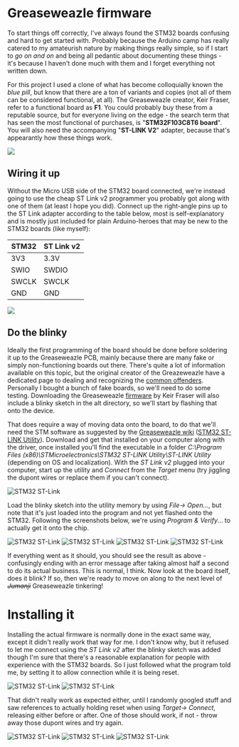 # Greaseweazle firmware
To start things off correctly, I've always found the STM32 boards confusing and hard to get started with. Probably because the Arduino camp has really catered to my amateurish nature by making things really simple, so if I start to *go on and on* and being all pedantic about documenting these things - it's because I haven't done much with them and I forget everything not written down.

For this project I used a clone of what has become colloquially known the *blue pill*, but know that there are a ton of variants and copies (not all of them can be considered functional, at all). The Greaseweazle creator, Keir Fraser, refer to a functional board as **F1**. You could probably buy these from a reputable source, but for everyone living on the edge - the search term that has seen the most functional of purchases, is "**STM32F103C8T6 board**". You will also need the accompanying "**ST-LINK V2**" adapter, because that's appearantly how these things work.

![](https://github.com/tebl/Amiga-DrawBridge/raw/main/gallery/2021-11-09%2020.59.18.jpg)

## Wiring it up
Without the Micro USB side of the STM32 board connected, we're instead going to use the cheap ST Link v2 programmer you probably got along with one of them (at least I hope you did). Connect up the right-angle pins up to the ST Link adapter according to the table below, most is self-explanatory and is mostly just included for plain Arduino-heroes that may be new to the STM32 boards (like myself):

| STM32 | ST Link v2 |
| ----- | ---------- |
| 3V3   | 3.3V       |
| SWIO  | SWDIO      |
| SWCLK | SWCLK      |
| GND   | GND        |

![](https://github.com/tebl/Amiga-DrawBridge/raw/main/gallery/2021-11-09%2021.29.59.jpg)

## Do the blinky
Ideally the first programming of the board should be done before soldering it up to the Greaseweazle PCB, mainly because there are many fake or simply non-functioning boards out there. There's quite a lot of information available on this topic, but the original creator of the Greazeweazle have a dedicated page to dealing and recognizing the [common offenders](https://github.com/keirf/Greaseweazle/wiki/STM32-Fakes). Personally I bought a bunch of fake boards, so we'll need to do some testing. Downloading the Greaseweazle [firmware](https://github.com/keirf/Greaseweazle/wiki/Downloads) by Keir Fraser will also include a blinky sketch in the alt directory, so we'll start by flashing that onto the device.

That does require a way of moving data onto the board, to do that we'll need the STM software as suggested by the [Greaseweazle wiki](https://github.com/keirf/Greaseweazle/wiki/Firmware-Programming) ([STM32 ST-LINK Utility](https://www.st.com/en/development-tools/stsw-link004.html)). Download and get that installed on your computer along with the driver, once installed you'll find the executable in a folder *C:\Program Files (x86)\STMicroelectronics\STM32 ST-LINK Utility\ST-LINK Utility* (depending on OS and localization). With the *ST Link v2* plugged into your computer, start up the utility and *Connect* from the *Target* menu (try jiggling the dupont wires or replace them if you can't connect).

![STM32 ST-Link](https://github.com/tebl/Amiga-DrawBridge/raw/main/gallery/stm32_connect.png)

Load the blinky sketch into the utility memory by using *File-> Open...*, but note that it's just loaded into the program and not yet flashed onto the STM32. Following the screenshots below, we're using *Program & Verify*... to actually get it onto the chip. 

![STM32 ST-Link](https://github.com/tebl/Amiga-DrawBridge/raw/main/gallery/stm32_blinky_001.png)
![STM32 ST-Link](https://github.com/tebl/Amiga-DrawBridge/raw/main/gallery/stm32_blinky_002.png)
![STM32 ST-Link](https://github.com/tebl/Amiga-DrawBridge/raw/main/gallery/stm32_blinky_003.png)
![STM32 ST-Link](https://github.com/tebl/Amiga-DrawBridge/raw/main/gallery/stm32_blinky_004.png)

If everything went as it should, you should see the result as above - confusingly ending with an error message after taking almost half a second to do its actual business. This is normal, I think. Now look at the board itself, does it blink? If so, then we're ready to move on along to the next level of ~~*Jumanji*~~ Greaseweazle tinkering!

# Installing it
Installing the actual firmware is normally done in the exact same way, except it didn't really work that way for me. I don't know why, but it refused to let me connect using the *ST Link v2* after the blinky sketch was added though I'm sure that there's a reasonable explanation for people with experience with the STM32 boards. So I just followed what the program told me, by setting it to allow connection while it is being reset.

![STM32 ST-Link](https://github.com/tebl/Amiga-DrawBridge/raw/main/gallery/stm32_connect_001.png)
![STM32 ST-Link](https://github.com/tebl/Amiga-DrawBridge/raw/main/gallery/stm32_connect_002.png)

That didn't really work as expected either, until I randomly googled stuff and saw references to actually holding reset when using *Target-> Connect*, releasing either before or after. One of those should work, if not - throw away those dupont wires and try again.

![STM32 ST-Link](https://github.com/tebl/Amiga-DrawBridge/raw/main/gallery/stm32_flash_001.png)
![STM32 ST-Link](https://github.com/tebl/Amiga-DrawBridge/raw/main/gallery/stm32_flash_002.png)
![STM32 ST-Link](https://github.com/tebl/Amiga-DrawBridge/raw/main/gallery/stm32_flash_003.png)
